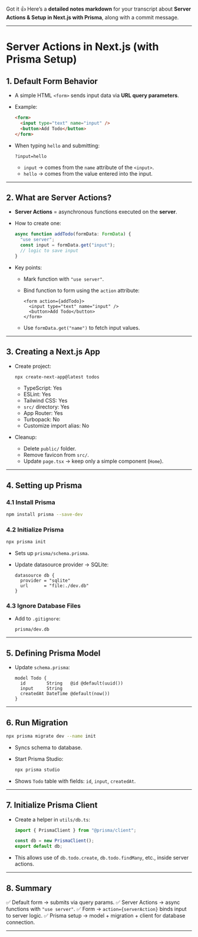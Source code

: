 Got it 👍
Here’s a **detailed notes markdown** for your transcript about **Server Actions & Setup in Next.js with Prisma**, along with a commit message.

---

# Server Actions in Next.js (with Prisma Setup)

## 1. Default Form Behavior

* A simple HTML `<form>` sends input data via **URL query parameters**.
* Example:

  ```html
  <form>
    <input type="text" name="input" />
    <button>Add Todo</button>
  </form>
  ```
* When typing `hello` and submitting:

  ```
  ?input=hello
  ```

  * `input` → comes from the `name` attribute of the `<input>`.
  * `hello` → comes from the value entered into the input.

---

## 2. What are Server Actions?

* **Server Actions** = asynchronous functions executed on the **server**.
* How to create one:

  ```ts
  async function addTodo(formData: FormData) {
    "use server";
    const input = formData.get("input");
    // logic to save input
  }
  ```
* Key points:

  * Mark function with `"use server"`.
  * Bind function to form using the `action` attribute:

    ```tsx
    <form action={addTodo}>
      <input type="text" name="input" />
      <button>Add Todo</button>
    </form>
    ```
  * Use `formData.get("name")` to fetch input values.

---

## 3. Creating a Next.js App

* Create project:

  ```bash
  npx create-next-app@latest todos
  ```

  * TypeScript: Yes
  * ESLint: Yes
  * Tailwind CSS: Yes
  * `src/` directory: Yes
  * App Router: Yes
  * Turbopack: No
  * Customize import alias: No

* Cleanup:

  * Delete `public/` folder.
  * Remove favicon from `src/`.
  * Update `page.tsx` → keep only a simple component (`Home`).

---

## 4. Setting up Prisma

### 4.1 Install Prisma

```bash
npm install prisma --save-dev
```

### 4.2 Initialize Prisma

```bash
npx prisma init
```

* Sets up `prisma/schema.prisma`.
* Update datasource provider → SQLite:

  ```prisma
  datasource db {
    provider = "sqlite"
    url      = "file:./dev.db"
  }
  ```

### 4.3 Ignore Database Files

* Add to `.gitignore`:

  ```
  prisma/dev.db
  ```

---

## 5. Defining Prisma Model

* Update `schema.prisma`:

  ```prisma
  model Todo {
    id        String   @id @default(uuid())
    input     String
    createdAt DateTime @default(now())
  }
  ```

---

## 6. Run Migration

```bash
npx prisma migrate dev --name init
```

* Syncs schema to database.
* Start Prisma Studio:

  ```bash
  npx prisma studio
  ```
* Shows `Todo` table with fields: `id`, `input`, `createdAt`.

---

## 7. Initialize Prisma Client

* Create a helper in `utils/db.ts`:

  ```ts
  import { PrismaClient } from "@prisma/client";

  const db = new PrismaClient();
  export default db;
  ```

* This allows use of `db.todo.create`, `db.todo.findMany`, etc., inside server actions.

---

## 8. Summary

✅ Default form → submits via query params.
✅ Server Actions → async functions with `"use server"`.
✅ Form → `action={serverAction}` binds input to server logic.
✅ Prisma setup → model + migration + client for database connection.

---
